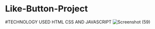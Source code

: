 # Like-Button-Project
#TECHNOLOGY USED HTML CSS AND JAVASCRIPT 
![Screenshot (59)](https://github.com/Aashif10/Like-Button-Project/assets/163505856/5bff8e18-9d01-40a2-bc14-92138eb661a4)
